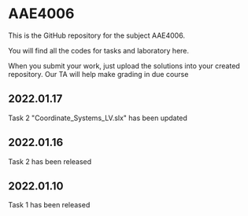 # AAE4006
This is the GitHub repository for the subject AAE4006.

You will find all the codes for tasks and laboratory here. 

When you submit your work, just upload the solutions into your created repository. Our TA will help make grading in due course

## 2022.01.17
Task 2 "Coordinate_Systems_LV.slx" has been updated
## 2022.01.16
Task 2 has been released
## 2022.01.10
Task 1 has been released


